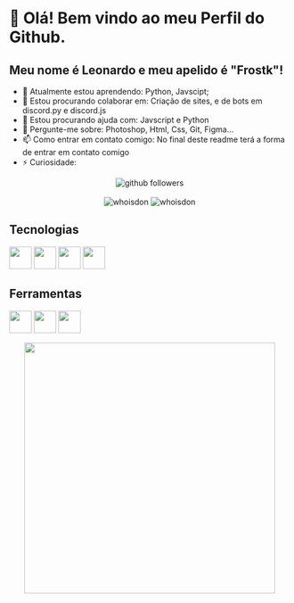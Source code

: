 # 👋 Olá! Bem vindo ao meu Perfil do Github.
## Meu nome é Leonardo e meu apelido é "Frostk"!

- 🌱 Atualmente estou aprendendo: Python, Javscipt;
- 👯 Estou procurando colaborar em: Criação de sites, e de bots em discord.py e discord.js
- 🤔 Estou procurando ajuda com: Javscript e Python
- 💬 Pergunte-me sobre: Photoshop, Html, Css, Git, Figma...
- 📫 Como entrar em contato comigo: No final deste readme terá a forma de entrar em contato comigo
- ⚡ Curiosidade:


<p align="center">
    <img src="https://img.shields.io/github/followers/LeoClink77 ?label=Follow&style=social" alt="github followers" /><br>
    <br>
    <img src="https://github-readme-stats.vercel.app/api?username=LeoClink77&show_icons=true&theme=dark" alt="whoisdon" />
    <img src="https://github-readme-stats.vercel.app/api/top-langs/?username=LeoClink77&theme=dark" alt="whoisdon" />
    
</p>



##  Tecnologias

<img src="https://cdn.jsdelivr.net/gh/devicons/devicon/icons/html5/html5-original.svg" width="40" height="40"/> <img src="https://cdn.jsdelivr.net/gh/devicons/devicon/icons/css3/css3-original.svg" width="40" height="40"/> <img src="https://cdn.jsdelivr.net/gh/devicons/devicon/icons/git/git-original.svg" width="40" height="40"/> <img src="https://cdn.jsdelivr.net/gh/devicons/devicon/icons/python/python-original.svg" width="40" height="40"/>

## Ferramentas 

<img src="https://cdn.jsdelivr.net/gh/devicons/devicon/icons/photoshop/photoshop-plain.svg" width="40" height="40"/> <img src="https://cdn.jsdelivr.net/gh/devicons/devicon/icons/aftereffects/aftereffects-original.svg" width="40" height="40"/> <img src="https://cdn.jsdelivr.net/gh/devicons/devicon/icons/illustrator/illustrator-plain.svg" width="40" height="40"/>
          
 <p align="center">
  <a target="_blank" href="https://discord.com/users/1046980244554383430"><img href="https://discord.com/users/1046980244554383430" src="https://lanyard.cnrad.dev/api/1046980244554383430?bg=0c0c1e&borderRadius=20px&animated=true&idleMessage=Estou%20fazendo%20nada%20agora..." width="450px"></a>
</p>
    
          

<!--
**LeoClink77/LeoClink77** is a ✨ _special_ ✨ repository because its `README.md` (this file) appears on your GitHub profile.
-->
